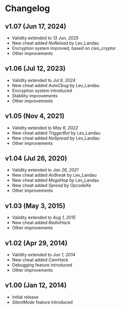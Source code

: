 # Changelog

## v1.07 (Jun 17, 2024)

- Validity extended to *13 Jun, 2025*
- New cheat added *NoReload* by Lev_Landau
- Encryption system improved, based on *cleo_cryptor*
- Other improvements

## v1.06 (Jul 12, 2023)

- Validity extended to *Jul 9, 2024*
- New cheat added *AutoCbug* by Lev_Landau
- Encryption system introduced
- Stability improvements
- Other improvements

## v1.05 (Nov 4, 2021)

- Validity extended to *May 6, 2022*
- New cheat added *TriggerBot* by Lev_Landau
- New cheat added *NoSpread* by Lev_Landau
- Other improvements

## v1.04 (Jul 26, 2020)

- Validity extended to *Jan 26, 2021*
- New cheat added *AirBreak* by Lev_Landau
- New cheat added *MegaHop* by Lev_Landau
- New cheat added *Spread* by OpcodeXe
- Other improvements

## v1.03 (May 3, 2015)

- Validity extended to *Aug 1, 2015*
- New cheat added *RadioHack*
- Other improvements

## v1.02 (Apr 29, 2014)

- Validity extended to *Jun 1, 2014*
- New cheat added *CamHack*
- Debugging feature introduced
- Other improvements

## v1.00 (Jan 12, 2014)

- Initial release
- *SilentMode* feature introduced
